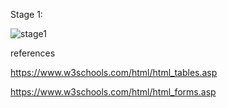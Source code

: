 Stage 1:

![stage1](/readme_files/screenshot1.PNG)


references

https://www.w3schools.com/html/html_tables.asp


https://www.w3schools.com/html/html_forms.asp
